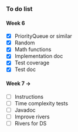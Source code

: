 ### To do list

#### Week 6
* [x] PriorityQueue or similar
* [x] Random
* [x] Math functions
* [x] Implementation doc
* [x] Test coverage
* [x] Test doc

#### Week 7 ->
* [ ] Instructions
* [ ] Time complexity tests
* [ ] Javadoc
* [ ] Improve rivers
* [ ] Rivers for DS